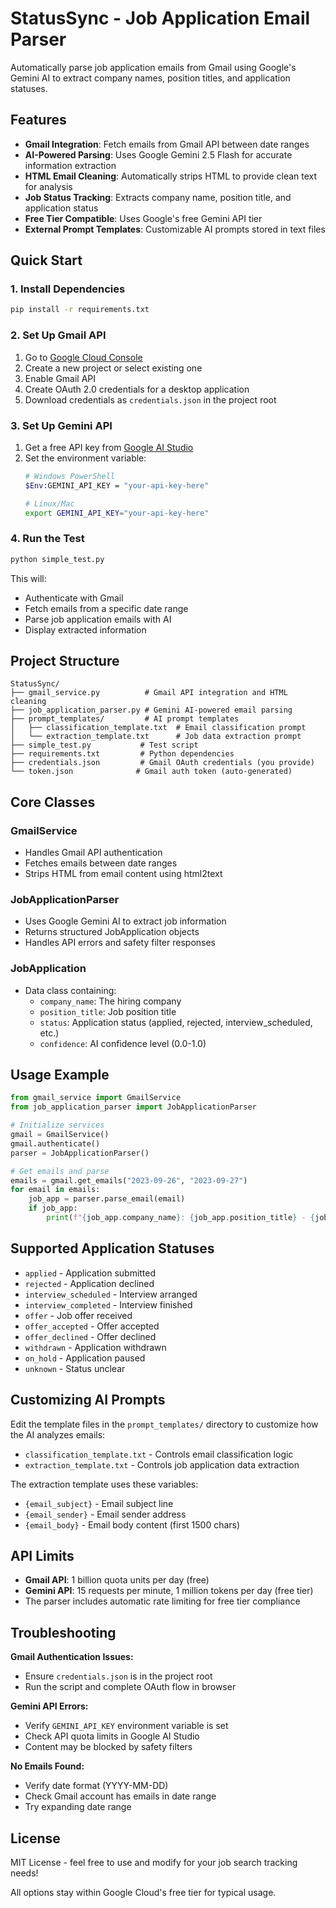 # StatusSync - Job Application Email Parser

Automatically parse job application emails from Gmail using Google's Gemini AI to extract company names, position titles, and application statuses.

## Features

- **Gmail Integration**: Fetch emails from Gmail API between date ranges
- **AI-Powered Parsing**: Uses Google Gemini 2.5 Flash for accurate information extraction
- **HTML Email Cleaning**: Automatically strips HTML to provide clean text for analysis
- **Job Status Tracking**: Extracts company name, position title, and application status
- **Free Tier Compatible**: Uses Google's free Gemini API tier
- **External Prompt Templates**: Customizable AI prompts stored in text files

## Quick Start

### 1. Install Dependencies

```bash
pip install -r requirements.txt
```

### 2. Set Up Gmail API

1. Go to [Google Cloud Console](https://console.cloud.google.com/)
2. Create a new project or select existing one
3. Enable Gmail API
4. Create OAuth 2.0 credentials for a desktop application
5. Download credentials as `credentials.json` in the project root

### 3. Set Up Gemini API

1. Get a free API key from [Google AI Studio](https://makersuite.google.com/app/apikey)
2. Set the environment variable:
   ```bash
   # Windows PowerShell
   $Env:GEMINI_API_KEY = "your-api-key-here"
   
   # Linux/Mac
   export GEMINI_API_KEY="your-api-key-here"
   ```

### 4. Run the Test

```bash
python simple_test.py
```

This will:
- Authenticate with Gmail
- Fetch emails from a specific date range
- Parse job application emails with AI
- Display extracted information
## Project Structure

```
StatusSync/
├── gmail_service.py          # Gmail API integration and HTML cleaning
├── job_application_parser.py # Gemini AI-powered email parsing
├── prompt_templates/         # AI prompt templates
│   ├── classification_template.txt  # Email classification prompt
│   └── extraction_template.txt      # Job data extraction prompt
├── simple_test.py           # Test script
├── requirements.txt         # Python dependencies
├── credentials.json         # Gmail OAuth credentials (you provide)
└── token.json              # Gmail auth token (auto-generated)
```

## Core Classes

### GmailService
- Handles Gmail API authentication
- Fetches emails between date ranges
- Strips HTML from email content using html2text

### JobApplicationParser
- Uses Google Gemini AI to extract job information
- Returns structured JobApplication objects
- Handles API errors and safety filter responses

### JobApplication
- Data class containing:
  - `company_name`: The hiring company
  - `position_title`: Job position title  
  - `status`: Application status (applied, rejected, interview_scheduled, etc.)
  - `confidence`: AI confidence level (0.0-1.0)

## Usage Example

```python
from gmail_service import GmailService
from job_application_parser import JobApplicationParser

# Initialize services
gmail = GmailService()
gmail.authenticate()
parser = JobApplicationParser()

# Get emails and parse
emails = gmail.get_emails("2023-09-26", "2023-09-27")
for email in emails:
    job_app = parser.parse_email(email)
    if job_app:
        print(f"{job_app.company_name}: {job_app.position_title} - {job_app.status}")
```

## Supported Application Statuses

- `applied` - Application submitted
- `rejected` - Application declined
- `interview_scheduled` - Interview arranged
- `interview_completed` - Interview finished
- `offer` - Job offer received
- `offer_accepted` - Offer accepted
- `offer_declined` - Offer declined
- `withdrawn` - Application withdrawn
- `on_hold` - Application paused
- `unknown` - Status unclear

## Customizing AI Prompts

Edit the template files in the `prompt_templates/` directory to customize how the AI analyzes emails:
- `classification_template.txt` - Controls email classification logic
- `extraction_template.txt` - Controls job application data extraction

The extraction template uses these variables:
- `{email_subject}` - Email subject line
- `{email_sender}` - Email sender address
- `{email_body}` - Email body content (first 1500 chars)

## API Limits

- **Gmail API**: 1 billion quota units per day (free)
- **Gemini API**: 15 requests per minute, 1 million tokens per day (free tier)
- The parser includes automatic rate limiting for free tier compliance

## Troubleshooting

**Gmail Authentication Issues:**
- Ensure `credentials.json` is in the project root
- Run the script and complete OAuth flow in browser

**Gemini API Errors:**
- Verify `GEMINI_API_KEY` environment variable is set
- Check API quota limits in Google AI Studio
- Content may be blocked by safety filters

**No Emails Found:**
- Verify date format (YYYY-MM-DD)
- Check Gmail account has emails in date range
- Try expanding date range

## License

MIT License - feel free to use and modify for your job search tracking needs!

All options stay within Google Cloud's free tier for typical usage.
